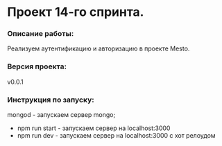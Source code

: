 # Проект 14-го спринта.
### Описание работы:
Реализуем аутентификацию и авторизацию в проекте Mesto.
### Версия проекта:
v0.0.1
### Инструкция по запуску:
mongod - запускаем сервер mongo;
*  npm run start - запускаем сервер на localhost:3000
*  npm run dev - запускаем сервер на localhost:3000 с хот релоудом
